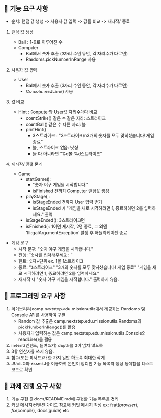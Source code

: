 ## 📜 기능 요구 사항

* 순서: 랜덤 값 생성 -> 사용자 값 입력 -> 값들 비교 -> 재시작/ 종료

1. 랜덤 값 생성
    - Ball : 1~9로 이루어진 수
    - Computer
        - Ball에서 숫자 추출
          (3자리 수인 동안, 각 자리수가 다르면)
        - Randoms.pickNumberInRange 사용


2. 사용자 값 입력
    - User
        - Ball에서 숫자 추출
          (3자리 수인 동안, 각 자리수가 다르면)
        - Console.readLine() 사용

3. 값 비교
    - Hint : Conputer와 User값 자리수마다 비교
        - countStrike()
          같은 수 같은 자리: 스트라이크
        - countBall()
          같은 수 다른 자리: 볼
        - printHint()
            - 3스트라이크 : "3스트라이크\n3개의 숫자를 모두 맞히셨습니다! 게임 종료"
            - 볼, 스트라이크 없음: 낫싱
            - 둘 다 아니라면 "%d볼 %d스트라이크"


4. 재시작/ 종료 묻기
    - Game
        - startGame():
            - "숫자 야구 게임을 시작합니다."
            - isFinished 전까지 Computer 랜덤값 생성
        - playStage():
            - isStageEnded 전까지 User 입력 받기
            - isStageEnded 시 "게임을 새로 시작하려면 1, 종료하려면 2를 입력하세요." 출력
        - isStageEnded(): 3스트라이크면
        - isFinished(): 1이면 재시작, 2면 종료, 그 외엔 'IllegalArgumentException' 발생 후 애플리케이션 종료


* 게임 문구
    - 시작 문구: "숫자 야구 게임을 시작합니다."
    - 진행: "숫자를 입력해주세요 : "
    - 힌트: 숫자+단위 ex. 1볼 1스트라이크
    - 종료: "3스트라이크"
      "3개의 숫자를 모두 맞히셨습니다! 게임 종료"
      "게임을 새로 시작하려면 1, 종료하려면 2를 입력하세요."
    - 재시작 시 "숫자 야구 게임을 시작합니다." 출력하지 않음.

## 📜 프로그래밍 요구 사항
1. 라이브러리 camp.nextstep.edu.missionutils에서 제공하는 Randoms 및 Console API를 사용하여 구현
   - Random 값 추출은 camp.nextstep.edu.missionutils.Randoms의 pickNumberInRange()를 활용
   - 사용자가 입력하는 값은 camp.nextstep.edu.missionutils.Console의 readLine()을 활용
2. indent(인덴트, 들여쓰기) depth를 3이 넘지 않도록
3. 3항 연산자를 쓰지 않음.
4. 함수(또는 메서드)가 한 가지 일만 하도록 최대한 작게
5. JUnit 5와 AssertJ를 이용하여 본인이 정리한 기능 목록이 정상 동작함을 테스트 코드로 확인


## 📜 과제 진행 요구 사항
1. 기능 구현 전 docs/README.md에 구현할 기능 목록을 정리
2. 커밋 메시지 컨벤션 가이드 참고해 커밋 메시지 작성 ex: feat($browser), fix($compile), docs(guide) etc